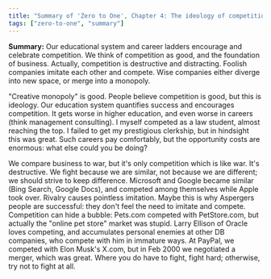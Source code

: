 ```yaml
---
title: "Summary of 'Zero to One', Chapter 4: The ideology of competition"
tags: ["zero-to-one", "summary"]
---
```


**Summary:**
Our educational system and career ladders encourage and celebrate competition.
We think of competition as good, and the foundation of business.
Actually, competition is destructive and distracting.
Foolish companies imitate each other and compete.
Wise companies either diverge into new space, or merge into a monopoly.

"Creative monopoly" is good. 
People believe competition is good, but this is ideology. 
Our education system quantifies success and encourages competition. 
It gets worse in higher education, and even worse in careers (think management consulting). 
I myself competed as a law student, almost reaching the top. 
I failed to get my prestigious clerkship, but in hindsight this was great. 
Such careers pay comfortably, but the opportunity costs are enormous: what else could you be doing?

We compare business to war, but it's only competition which is like war. 
It's destructive. 
We fight because we are similar, not because we are different; 
we should strive to keep difference. 
Microsoft and Google became similar (Bing Search, Google Docs), 
and competed among themselves while Apple took over. 
Rivalry causes pointless imitation. 
Maybe this is why Aspergers people are successful: 
they don't feel the need to imitate and compete. 
Competition can hide a bubble: 
Pets.com competed with PetStore.com, 
but actually the "online pet store" market was stupid. 
Larry Ellison of Oracle loves competing, 
and accumulates personal enemies at other DB companies, 
who compete with him in immature ways. 
At PayPal, we competed with Elon Musk's X.com, 
but in Feb 2000 we negotiated a merger, which was great. 
Where you do have to fight, fight hard; 
otherwise, try not to fight at all.
